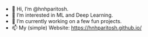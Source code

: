 - 👋 Hi, I’m @hnhparitosh.
- 👀 I’m interested in ML and Deep Learning.
- 🌱 I’m currently working on a few fun projects.
- 📫 My (simple) Website: https://hnhparitosh.github.io/
